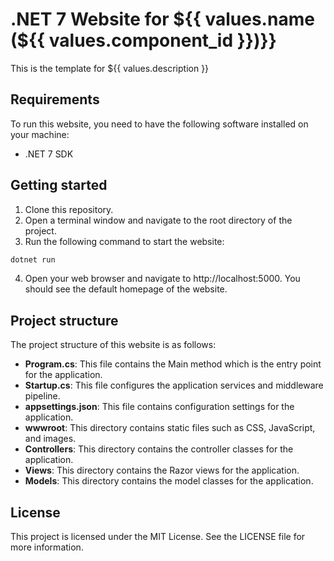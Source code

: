 # .NET 7 Website for ${{ values.name (${{ values.component_id }})}}

This is the template for ${{ values.description }}

## Requirements

To run this website, you need to have the following software installed on your machine:

* .NET 7 SDK

## Getting started

1. Clone this repository.
2. Open a terminal window and navigate to the root directory of the project.
3. Run the following command to start the website:

```bash
dotnet run
```

4. Open your web browser and navigate to http://localhost:5000. You should see the default homepage of the website.

## Project structure

The project structure of this website is as follows:

* **Program.cs**: This file contains the Main method which is the entry point for the application.
* **Startup.cs**: This file configures the application services and middleware pipeline.
* **appsettings.json**: This file contains configuration settings for the application.
* **wwwroot**: This directory contains static files such as CSS, JavaScript, and images.
* **Controllers**: This directory contains the controller classes for the application.
* **Views**: This directory contains the Razor views for the application.
* **Models**: This directory contains the model classes for the application.

## License

This project is licensed under the MIT License. See the LICENSE file for more information.